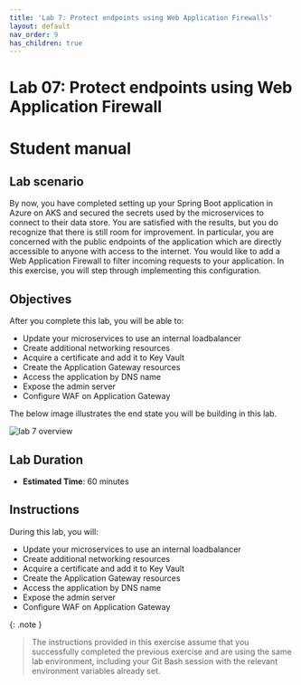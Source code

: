 ```yaml
---
title: 'Lab 7: Protect endpoints using Web Application Firewalls'
layout: default
nav_order: 9
has_children: true
---
```


# Lab 07: Protect endpoints using Web Application Firewall

# Student manual

## Lab scenario

By now, you have completed setting up your Spring Boot application in Azure on AKS and secured the secrets used by the microservices to connect to their data store. You are satisfied with the results, but you do recognize that there is still room for improvement. In particular, you are concerned with the public endpoints of the application which are directly accessible to anyone with access to the internet. You would like to add a Web Application Firewall to filter incoming requests to your application. In this exercise, you will step through implementing this configuration.

## Objectives

After you complete this lab, you will be able to:

- Update your microservices to use an internal loadbalancer
- Create additional networking resources
- Acquire a certificate and add it to Key Vault
- Create the Application Gateway resources
- Access the application by DNS name
- Expose the admin server
- Configure WAF on Application Gateway

The below image illustrates the end state you will be building in this lab.

![lab 7 overview](../../images/lab7.png)

## Lab Duration

- **Estimated Time**: 60 minutes

## Instructions

During this lab, you will:

- Update your microservices to use an internal loadbalancer
- Create additional networking resources
- Acquire a certificate and add it to Key Vault
- Create the Application Gateway resources
- Access the application by DNS name
- Expose the admin server
- Configure WAF on Application Gateway

{: .note }
> The instructions provided in this exercise assume that you successfully completed the previous exercise and are using the same lab environment, including your Git Bash session with the relevant environment variables already set.
